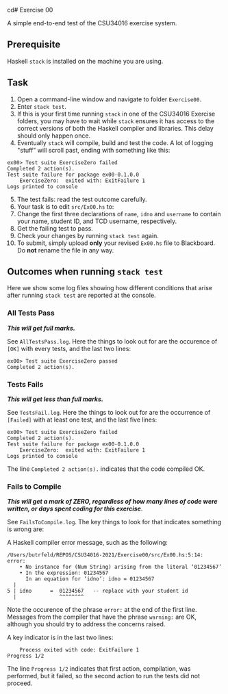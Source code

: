 cd# Exercise 00

A simple end-to-end test of the CSU34016 exercise system.

## Prerequisite

Haskell `stack` is installed on the machine you are using.


## Task

1. Open a command-line window and navigate to folder `Exercise00`.
2. Enter `stack test`. 
3. If this is your first time running `stack` in one of the CSU34016 Exercise folders, you may have to wait while `stack` ensures it has access to the correct versions of both the Haskell compiler and libraries. This delay should only happen once.
4. Eventually `stack` will compile, build and test the code. A lot of logging "stuff" will scroll past, ending with something like this:

```
ex00> Test suite ExerciseZero failed
Completed 2 action(s).
Test suite failure for package ex00-0.1.0.0
    ExerciseZero:  exited with: ExitFailure 1
Logs printed to console
```
5. The test fails: read the test outcome carefully. 
6. Your task is to edit `src/Ex00.hs` to:
  1. Change the first three declarations of `name`, `idno` and `username` to contain your name, student ID, and TCD username, respectively.
  2. Get the failing test to pass. 
  3. Check your changes by running `stack test` again.
7. To submit, simply upload **only** your revised `Ex00.hs` file to Blackboard. Do **not** rename the file in any way.

## Outcomes when running `stack test`

Here we show some log files showing how different conditions
that arise after running `stack test` are reported at the console.

### All Tests Pass

***This will get full marks.***


See `AllTestsPass.log`. Here the things to look out for are the occurence of `[OK]` with every tests, and the last two lines:

```
ex00> Test suite ExerciseZero passed
Completed 2 action(s).
```


### Tests Fails

***This will get less than full marks.***

See `TestsFail.log`. Here the things to look out for are the occurrence of `[Failed]` with at least one test, and the last five lines:

```
ex00> Test suite ExerciseZero failed
Completed 2 action(s).
Test suite failure for package ex00-0.1.0.0
    ExerciseZero:  exited with: ExitFailure 1
Logs printed to console
```

The line `Completed 2 action(s).` indicates that the code compiled OK.

### Fails to Compile

***This will get a mark of ZERO, 
regardless of how many lines of code were written, or days spent coding for this exercise***.

See `FailsToCompile.log`.
The key things to look for that indicates something is wrong are:

A Haskell compiler
error message, such as the following:

```
/Users/butrfeld/REPOS/CSU34016-2021/Exercise00/src/Ex00.hs:5:14: error:
    • No instance for (Num String) arising from the literal ‘01234567’
    • In the expression: 01234567
      In an equation for ‘idno’: idno = 01234567
  |
5 | idno      =  01234567   -- replace with your student id
  |              ^^^^^^^^
```

Note the occurence of the phrase `error:` at the end of the first line. 
Messages from the compiler that have the phrase `warning:` are OK, 
although you should try to address the concerns raised. 

A key indicator is in the last two lines:

```
    Process exited with code: ExitFailure 1
Progress 1/2
```

The line `Progress 1/2` indicates that first action, compilation, was performed,
but it failed, so the second action to run the tests did not proceed.


